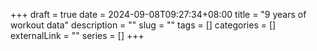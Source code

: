 +++ 
draft = true
date = 2024-09-08T09:27:34+08:00
title = "9 years of workout data"
description = ""
slug = "" 
tags = []
categories = []
externalLink = ""
series = []
+++


<script src="https://d3js.org/d3.v7.min.js"></script>

<script src="https://unpkg.com/cal-heatmap/dist/cal-heatmap.min.js"></script>
<script src="https://unpkg.com/cal-heatmap/dist/plugins/CalendarLabel.min.js"></script>
<link rel="stylesheet" href="https://unpkg.com/cal-heatmap/dist/cal-heatmap.css">

<script src="https://unpkg.com/cal-heatmap/dist/plugins/CalendarLabel.min.js"></script>
<script src="https://unpkg.com/cal-heatmap/dist/plugins/LegendLite.min.js"></script>


<script src="https://unpkg.com/@popperjs/core@2"></script>
<script src="https://unpkg.com/cal-heatmap/dist/plugins/Tooltip.min.js"></script>


<div id="cal-heatmap"></div>

<script>


const cal = new CalHeatmap();
cal.paint(
  {
    data: {
        source: [
    {
        "date": "2022-12-14",
        "value": "1"
    },
    {
        "date": "2022-12-15",
        "value": "1"
    },
    {
        "date": "2022-12-17",
        "value": "1"
    },
    {
        "date": "2022-12-20",
        "value": "1"
    },
    {
        "date": "2022-12-23",
        "value": "1"
    },
    {
        "date": "2022-12-26",
        "value": "1"
    },
    {
        "date": "2022-12-26",
        "value": "1"
    },
    {
        "date": "2022-12-29",
        "value": "1"
    },
    {
        "date": "2023-01-02",
        "value": "1"
    },
    {
        "date": "2023-01-04",
        "value": "1"
    },
    {
        "date": "2023-01-13",
        "value": "1"
    },
    {
        "date": "2023-01-16",
        "value": "1"
    },
    {
        "date": "2023-01-19",
        "value": "1"
    },
    {
        "date": "2023-01-26",
        "value": "1"
    },
    {
        "date": "2023-01-28",
        "value": "1"
    },
    {
        "date": "2023-01-30",
        "value": "1"
    },
    {
        "date": "2023-02-01",
        "value": "1"
    },
    {
        "date": "2023-02-04",
        "value": "1"
    },
    {
        "date": "2023-02-13",
        "value": "1"
    },
    {
        "date": "2023-02-15",
        "value": "1"
    },
    {
        "date": "2023-02-20",
        "value": "1"
    },
    {
        "date": "2023-02-22",
        "value": "1"
    },
    {
        "date": "2023-02-24",
        "value": "1"
    },
    {
        "date": "2023-03-09",
        "value": "1"
    },
    {
        "date": "2023-03-11",
        "value": "1"
    },
    {
        "date": "2023-03-15",
        "value": "1"
    },
    {
        "date": "2023-03-16",
        "value": "1"
    },
    {
        "date": "2023-03-17",
        "value": "1"
    },
    {
        "date": "2023-03-21",
        "value": "1"
    },
    {
        "date": "2023-03-25",
        "value": "1"
    },
    {
        "date": "2023-03-27",
        "value": "1"
    },
    {
        "date": "2023-03-29",
        "value": "1"
    },
    {
        "date": "2023-03-31",
        "value": "1"
    },
    {
        "date": "2023-04-03",
        "value": "1"
    },
    {
        "date": "2023-04-07",
        "value": "1"
    },
    {
        "date": "2023-04-10",
        "value": "1"
    },
    {
        "date": "2023-04-12",
        "value": "1"
    },
    {
        "date": "2023-04-16",
        "value": "1"
    },
    {
        "date": "2023-04-20",
        "value": "1"
    },
    {
        "date": "2023-04-21",
        "value": "1"
    },
    {
        "date": "2023-04-25",
        "value": "1"
    },
    {
        "date": "2023-04-27",
        "value": "1"
    },
    {
        "date": "2023-05-01",
        "value": "1"
    },
    {
        "date": "2023-05-11",
        "value": "1"
    },
    {
        "date": "2023-05-12",
        "value": "1"
    },
    {
        "date": "2023-05-13",
        "value": "1"
    },
    {
        "date": "2023-05-26",
        "value": "1"
    },
    {
        "date": "2023-05-27",
        "value": "1"
    },
    {
        "date": "2023-05-29",
        "value": "1"
    },
    {
        "date": "2023-06-01",
        "value": "1"
    },
    {
        "date": "2023-06-02",
        "value": "1"
    },
    {
        "date": "2023-06-03",
        "value": "1"
    },
    {
        "date": "2023-06-05",
        "value": "1"
    },
    {
        "date": "2023-06-08",
        "value": "1"
    },
    {
        "date": "2023-06-09",
        "value": "1"
    },
    {
        "date": "2023-06-11",
        "value": "1"
    },
    {
        "date": "2023-06-12",
        "value": "1"
    },
    {
        "date": "2023-06-14",
        "value": "1"
    },
    {
        "date": "2023-06-17",
        "value": "1"
    },
    {
        "date": "2023-06-18",
        "value": "1"
    },
    {
        "date": "2023-06-20",
        "value": "1"
    },
    {
        "date": "2023-09-16",
        "value": "1"
    },
    {
        "date": "2023-09-18",
        "value": "1"
    },
    {
        "date": "2023-09-20",
        "value": "1"
    },
    {
        "date": "2023-09-22",
        "value": "1"
    },
    {
        "date": "2023-09-25",
        "value": "1"
    },
    {
        "date": "2023-09-27",
        "value": "1"
    },
    {
        "date": "2023-09-29",
        "value": "1"
    },
    {
        "date": "2023-09-30",
        "value": "1"
    },
    {
        "date": "2023-10-02",
        "value": "1"
    },
    {
        "date": "2023-10-05",
        "value": "1"
    },
    {
        "date": "2023-10-09",
        "value": "1"
    },
    {
        "date": "2023-10-11",
        "value": "1"
    },
    {
        "date": "2023-10-14",
        "value": "1"
    },
    {
        "date": "2023-10-17",
        "value": "1"
    },
    {
        "date": "2023-10-19",
        "value": "1"
    },
    {
        "date": "2023-10-21",
        "value": "1"
    },
    {
        "date": "2023-10-23",
        "value": "1"
    },
    {
        "date": "2023-10-26",
        "value": "1"
    },
    {
        "date": "2023-10-27",
        "value": "1"
    },
    {
        "date": "2023-11-06",
        "value": "1"
    },
    {
        "date": "2023-11-08",
        "value": "1"
    },
    {
        "date": "2023-11-10",
        "value": "1"
    },
    {
        "date": "2023-11-13",
        "value": "1"
    },
    {
        "date": "2023-11-15",
        "value": "1"
    },
    {
        "date": "2023-11-17",
        "value": "1"
    },
    {
        "date": "2023-11-20",
        "value": "1"
    },
    {
        "date": "2023-11-22",
        "value": "1"
    },
    {
        "date": "2023-11-24",
        "value": "1"
    },
    {
        "date": "2023-11-28",
        "value": "1"
    },
    {
        "date": "2023-11-29",
        "value": "1"
    },
    {
        "date": "2023-12-02",
        "value": "1"
    },
    {
        "date": "2023-12-04",
        "value": "1"
    },
    {
        "date": "2023-12-06",
        "value": "1"
    },
    {
        "date": "2023-12-08",
        "value": "1"
    },
    {
        "date": "2023-12-11",
        "value": "1"
    },
    {
        "date": "2023-12-18",
        "value": "1"
    },
    {
        "date": "2023-12-19",
        "value": "1"
    },
    {
        "date": "2023-12-20",
        "value": "1"
    },
    {
        "date": "2023-12-22",
        "value": "1"
    },
    {
        "date": "2023-12-26",
        "value": "1"
    },
    {
        "date": "2023-12-27",
        "value": "1"
    },
    {
        "date": "2024-01-07",
        "value": "1"
    },
    {
        "date": "2024-01-10",
        "value": "1"
    },
    {
        "date": "2024-01-12",
        "value": "1"
    },
    {
        "date": "2024-01-14",
        "value": "1"
    },
    {
        "date": "2024-01-16",
        "value": "1"
    },
    {
        "date": "2024-01-18",
        "value": "1"
    },
    {
        "date": "2024-01-19",
        "value": "1"
    },
    {
        "date": "2024-01-22",
        "value": "1"
    },
    {
        "date": "2024-01-23",
        "value": "1"
    },
    {
        "date": "2024-01-24",
        "value": "1"
    },
    {
        "date": "2024-01-26",
        "value": "1"
    },
    {
        "date": "2024-01-29",
        "value": "1"
    },
    {
        "date": "2024-01-29",
        "value": "1"
    },
    {
        "date": "2024-01-31",
        "value": "1"
    },
    {
        "date": "2024-02-02",
        "value": "1"
    },
    {
        "date": "2024-03-26",
        "value": "1"
    },
    {
        "date": "2024-03-30",
        "value": "1"
    },
    {
        "date": "2024-04-01",
        "value": "1"
    },
    {
        "date": "2024-04-03",
        "value": "1"
    },
    {
        "date": "2024-04-04",
        "value": "1"
    },
    {
        "date": "2024-04-06",
        "value": "1"
    },
    {
        "date": "2024-04-09",
        "value": "1"
    },
    {
        "date": "2024-04-11",
        "value": "1"
    },
    {
        "date": "2024-04-13",
        "value": "1"
    },
    {
        "date": "2024-04-15",
        "value": "1"
    },
    {
        "date": "2024-04-16",
        "value": "1"
    },
    {
        "date": "2024-04-19",
        "value": "1"
    },
    {
        "date": "2024-04-22",
        "value": "1"
    },
    {
        "date": "2024-04-25",
        "value": "1"
    },
    {
        "date": "2024-04-27",
        "value": "1"
    },
    {
        "date": "2024-05-01",
        "value": "1"
    },
    {
        "date": "2024-05-03",
        "value": "1"
    },
    {
        "date": "2024-05-05",
        "value": "1"
    },
    {
        "date": "2024-05-09",
        "value": "1"
    },
    {
        "date": "2024-05-10",
        "value": "1"
    },
    {
        "date": "2024-05-13",
        "value": "1"
    },
    {
        "date": "2024-05-16",
        "value": "1"
    },
    {
        "date": "2024-05-17",
        "value": "1"
    },
    {
        "date": "2024-05-22",
        "value": "1"
    },
    {
        "date": "2024-05-24",
        "value": "1"
    },
    {
        "date": "2024-05-28",
        "value": "1"
    },
    {
        "date": "2024-05-30",
        "value": "1"
    },
    {
        "date": "2024-05-31",
        "value": "1"
    },
    {
        "date": "2024-06-03",
        "value": "1"
    },
    {
        "date": "2024-06-07",
        "value": "1"
    },
    {
        "date": "2024-06-09",
        "value": "1"
    },
    {
        "date": "2024-06-11",
        "value": "1"
    },
    {
        "date": "2024-06-13",
        "value": "1"
    },
    {
        "date": "2024-06-15",
        "value": "1"
    },
    {
        "date": "2024-06-17",
        "value": "1"
    },
    {
        "date": "2024-06-23",
        "value": "1"
    },
    {
        "date": "2024-06-24",
        "value": "1"
    },
    {
        "date": "2024-06-26",
        "value": "1"
    },
    {
        "date": "2024-07-09",
        "value": "1"
    },
    {
        "date": "2024-07-10",
        "value": "1"
    },
    {
        "date": "2024-07-11",
        "value": "1"
    },
    {
        "date": "2024-07-20",
        "value": "3"
    },
    {
        "date": "2024-07-31",
        "value": "1"
    },
    {
        "date": "2024-08-01",
        "value": "1"
    },
    {
        "date": "2024-08-02",
        "value": "2"
    },
    {
        "date": "2024-08-09",
        "value": "1"
    },
    {
        "date": "2024-08-10",
        "value": "1"
    },
    {
        "date": "2024-08-14",
        "value": "1"
    },
    {
        "date": "2024-09-03",
        "value": "1"
    },
    {
        "date": "2024-09-06",
        "value": "1"
    }
],
        x: (datum) => +new Date(datum['date']),
        y: (datum) => +datum['value']
    },

    
    date: { locale: {weekStart: 1}, start: new Date('2023-01-01') },
    range: 18,
    scale: {
      color: {
        type: 'threshold',
        range: ['#14432a', '#166b34', '#37a446', '#4dd05a'],
        domain: [1, 2, 3],
      },
    },
    domain: {
      type: 'month',
      gutter: 4,
      label: { text: 'MMM', textAlign: 'start', position: 'top' },
    },
    subDomain: { type: 'ghDay', radius: 2, width: 11, height: 11, gutter: 4 },
    itemSelector: '#cal-heatmap',
  },
  [

[
      Tooltip,
      {
        text: function (date, value, dayjsDate) {
          return (
            (value ? value : 'No') +
            ' workout on ' +
            dayjsDate.format('ddd, MMM D, YYYY')
          );
        },
      },
    ],

    [
      LegendLite,
      {
        includeBlank: true,
        itemSelector: '#ex-ghDay-legend',
        radius: 2,
        width: 11,
        height: 11,
        gutter: 4,
      },
    ],
    [
      CalendarLabel,
      {
        width: 30,
        textAlign: 'start',
        text: () => dayjs.weekdays().map((d, i) => (i % 2 == 0 ? '' : d)),
        padding: [10, 40, 0, 0],
      },
    ],
  ]
);

/*

const cal = new CalHeatmap();
cal.paint({
        itemSelector: "#cal-heatmap",
        data: {
        source: [
            { date: '2024-01-01', value: 3 },
            { date: '2024-01-02', value: 6 },
        ],
        x: (datum) => +new Date(datum['date']),
        y: (datum) => +datum['value']
    },
    date: {
        locale: {weekStart: 1},
        
        min: new Date('2024-01-01'),
        max: new Date('2024-12-31'),
    },

        domain: {
            type: 'month',
            gutter: 4,
            label: {
                text: 'MMM',
                textAlign: 'start',
                position: 'top'
            },
        },

        subDomain: {
            type: 'ghDay',
            radius: 2,
            width: 11,
            height: 11,
            gutter: 4
        },

    },

    [
        [
            CalendarLabel,
            {
                position: 'left',
                key: 'left',
                text: () => ['Mon', '', 'Wed', '', 'Fri', '', 'Sun'],
                textAlign: 'end',
                width: 30,
                padding: [25, 15, 0, 0],
            },
        ],


    ]


);
*/
</script>
